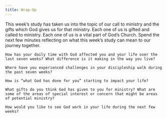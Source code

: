 ```yaml
---
title: Wrap-Up
---
```


This week’s study has taken us into the topic of our call to ministry and the gifts which God gives us for that ministry. Each one of us is gifted and called to ministry. Each one of us is a vital part of God’s Church. Spend the next few minutes reflecting on what this week’s study can mean to our journey together.

`How has your daily time with God affected you and your life over the last seven weeks? What difference is it making in the way you live?`

`Where have you experienced challenges in your discipleship walk during the past seven weeks?`

`How is “what God has done for you” starting to impact your life?`

`What gifts do you think God has given to you for ministry? What are some of the areas of special interest or concern that might be areas of potential ministry?`

`How would you like to see God work in your life during the next few weeks?`